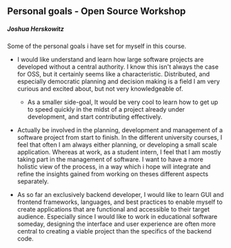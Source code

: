 
## Personal goals - Open Source Workshop
 ##### Joshua Herskowitz

Some of the personal goals i have set for myself in this course.

 - I would like understand and learn how large software projects are developed without a central authority. I know this isn't always the case for OSS, but it certainly seems like a characteristic. Distributed, and especially democratic planning and decision making is a field I am very curious and excited about, but not very knowledgeable of.
	 - As a smaller side-goal, It would be very cool to learn how to get up to speed quickly in the midst of a project already under development, and start contributing effectively.

 -  Actually be involved in the planning, development and management of a software project from start to finish. In the different university courses, I feel that often I am always either planning, or developing a small scale application. Whereas at work, as a student intern, I feel that I am mostly taking part in the management of software. I want to have a more holistic view of the process, in a way which i hope will integrate and refine the insights gained from working on theses different aspects separately.

 - As so far an exclusively backend developer, I would like to learn GUI and frontend frameworks, languages, and best practices to enable myself to create applications that are functional and accessible to their target audience. Especially since I would like to work in educational software someday, designing the interface and user experience are often more central to creating a viable project than the specifics of the backend code.
